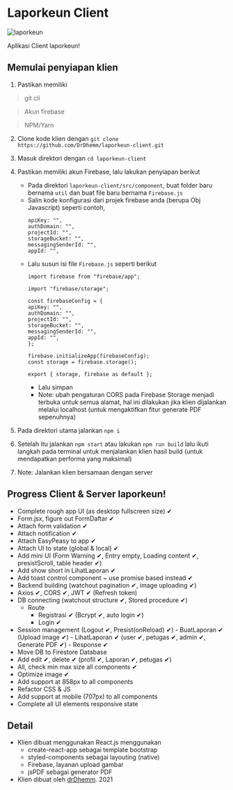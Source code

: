 # Laporkeun Client

![laporkeun](https://github.com/DrDhemm/laporkeun-client/blob/Performance-Enhancement/src/asset/FullLogo.png?raw=true)

Aplikasi Client laporkeun!

## Memulai penyiapan klien

1. Pastikan memiliki
> git cli

> Akun firebase

> NPM/Yarn 
2. Clone kode klien dengan `git clone https://github.com/DrDhemm/laporkeun-client.git` 
3. Masuk direktori dengan `cd laporkeun-client` 
4. Pastikan memiliki akun Firebase, lalu lakukan penyiapan berikut

    - Pada direktori `laporkeun-client/src/component`, buat folder baru bernama `util` dan buat file baru bernama `Firebase.js`
    - Salin kode konfigurasi dari projek firebase anda (berupa Obj Javascript) seperti contoh,
        ```
        apiKey: "",
        authDomain: "",
        projectId: "",
        storageBucket: "",
        messagingSenderId: "",
        appId: "",
        ```
    - Lalu susun isi file `Firebase.js` seperti berikut
        ```
        import firebase from "firebase/app";

        import "firebase/storage";

        const firebaseConfig = {
        apiKey: "",
        authDomain: "",
        projectId: "",
        storageBucket: "",
        messagingSenderId: "",
        appId: "",
        };

        firebase.initializeApp(firebaseConfig);
        const storage = firebase.storage();

        export { storage, firebase as default };
        ```
        - Lalu simpan
        - Note: ubah pengaturan CORS pada Firebase Storage menjadi terbuka untuk semua alamat, hal ini dilakukan jika klien dijalankan melalui localhost (untuk mengaktifkan fitur generate PDF sepenuhnya)

5. Pada direktori utama jalankan `npm i`
6. Setelah itu jalankan `npm start` atau lakukan `npm run build` lalu ikuti langkah pada terminal untuk menjalankan klien hasil build (untuk mendapatkan performa yang maksimal)
7. Note: Jalankan klien bersamaan dengan server

## Progress Client & Server laporkeun!
- Complete rough app UI (as desktop fullscreen size) ✔
- Form.jsx, figure out FormDaftar ✔
- Attach form validation ✔
- Attach notification ✔
- Attach EasyPeasy to app ✔
- Attach UI to state (global & local) ✔
- Add mini UI (Form Warning ✔, Entry empty, Loading content ✔, presistScroll, table header ✔)
- Add show short in LihatLaporan ✔
- Add toast control component ~ use promise based instead ✔
- Backend building (watchout pagination ✔, image uploading ✔)
- Axios ✔, CORS ✔, JWT ✔ (Refresh token)
- DB connecting (watchout structure ✔, Stored procedure ✔)
    - Route
        - Registrasi ✔ (Bcrypt ✔, auto login ✔)
        - Login ✔
- Session management (Logout ✔, Presist(onReload) ✔)
        - BuatLaporan ✔ (Upload image ✔)
        - LihatLaporan ✔ (user ✔, petugas ✔, admin ✔, Generate PDF ✔)
        - Response ✔
- Move DB to Firestore Database
- Add edit ✔, delete ✔ (profil ✔, Laporan ✔, petugas ✔)
- All, check min max size all components ✔
- Optimize image ✔
- Add support at 858px to all components
- Refactor CSS & JS
- Add support at mobile (707px) to all components
- Complete all UI elements responsive state

## Detail

- Klien dibuat menggunakan React.js menggunakan
  - create-react-app sebagai template bootstrap
  - styled-components sebagai layouting (native)
  - Firebase, layanan upload gambar
  - jsPDF sebagai generator PDF
- Klien dibuat oleh [drDhemm](https://github.com/DrDhemm). 2021

```

```

